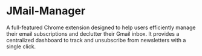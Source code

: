 # JMail-Manager
A full-featured Chrome extension designed to help users efficiently manage their email subscriptions and declutter their Gmail inbox. It provides a centralized dashboard to track and unsubscribe from newsletters with a single click.
